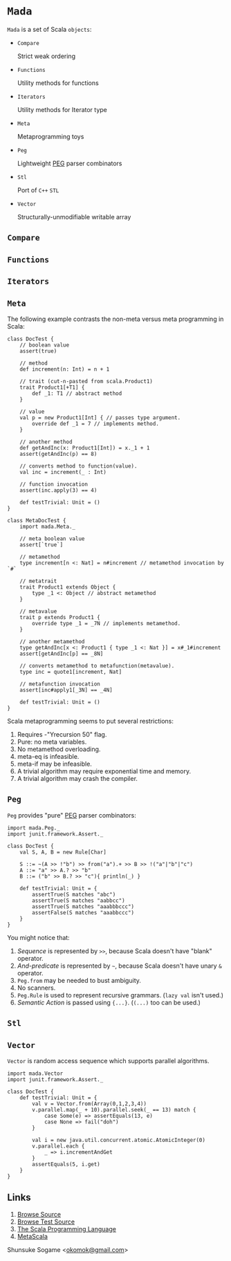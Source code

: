 # `Mada`

`Mada` is a set of Scala `objects`:

- `Compare`

    Strict weak ordering

- `Functions`

    Utility methods for functions

- `Iterators`

    Utility methods for Iterator type

- `Meta`

    Metaprogramming toys

- `Peg`

    Lightweight [PEG] parser combinators

- `Stl`

    Port of `C++` `STL`

- `Vector`

    Structurally-unmodifiable writable array



## `Compare`



## `Functions`



## `Iterators`



## `Meta`

The following example contrasts the non-meta versus meta programming in Scala:

    class DocTest {
        // boolean value
        assert(true)

        // method
        def increment(n: Int) = n + 1

        // trait (cut-n-pasted from scala.Product1)
        trait Product1[+T1] {
            def _1: T1 // abstract method
        }

        // value
        val p = new Product1[Int] { // passes type argument.
            override def _1 = 7 // implements method.
        }

        // another method
        def getAndInc(x: Product1[Int]) = x._1 + 1
        assert(getAndInc(p) == 8)

        // converts method to function(value).
        val inc = increment(_ : Int)

        // function invocation
        assert(inc.apply(3) == 4)

        def testTrivial: Unit = ()
    }

    class MetaDocTest {
        import mada.Meta._

        // meta boolean value
        assert[`true`]

        // metamethod
        type increment[n <: Nat] = n#increment // metamethod invocation by `#`

        // metatrait
        trait Product1 extends Object {
            type _1 <: Object // abstract metamethod
        }

        // metavalue
        trait p extends Product1 {
            override type _1 = _7N // implements metamethod.
        }

        // another metamethod
        type getAndInc[x <: Product1 { type _1 <: Nat }] = x#_1#increment
        assert[getAndInc[p] == _8N]

        // converts metamethod to metafunction(metavalue).
        type inc = quote1[increment, Nat]

        // metafunction invocation
        assert[inc#apply1[_3N] == _4N]

        def testTrivial: Unit = ()
    }

Scala metaprogramming seems to put several restrictions:

1. Requires -"Yrecursion 50" flag.
1. Pure: no meta variables.
1. No metamethod overloading.
1. meta-eq is infeasible.
1. meta-if may be infeasible.
1. A trivial algorithm may require exponential time and memory.
1. A trivial algorithm may crash the compiler.



## `Peg`

`Peg` provides "pure" [PEG] parser combinators:

    import mada.Peg._
    import junit.framework.Assert._

    class DocTest {
        val S, A, B = new Rule[Char]

        S ::= ~(A >> !"b") >> from("a").+ >> B >> !("a"|"b"|"c")
        A ::= "a" >> A.? >> "b"
        B ::= ("b" >> B.? >> "c"){ println(_) }

        def testTrivial: Unit = {
            assertTrue(S matches "abc")
            assertTrue(S matches "aabbcc")
            assertTrue(S matches "aaabbbccc")
            assertFalse(S matches "aaabbccc")
        }
    }

You might notice that:

1. *Sequence* is represented by `>>`, because Scala doesn't have "blank" operator.
1. *And-predicate* is represented by `~`, because Scala doesn't have unary `&` operator.
1. `Peg.from` may be needed to bust ambiguity.
1. No scanners.
1. `Peg.Rule` is used to represent recursive grammars. (`lazy val` isn't used.)
1. *Semantic Action* is passed using `{...}`. (`(...)` too can be used.)



## `Stl`



## `Vector`

`Vector` is random access sequence which supports parallel algorithms.

    import mada.Vector
    import junit.framework.Assert._

    class DocTest {
        def testTrivial: Unit = {
            val v = Vector.from(Array(0,1,2,3,4))
            v.parallel.map(_ + 10).parallel.seek(_ == 13) match {
                case Some(e) => assertEquals(13, e)
                case None => fail("doh")
            }

            val i = new java.util.concurrent.atomic.AtomicInteger(0)
            v.parallel.each {
                _ => i.incrementAndGet
            }
            assertEquals(5, i.get)
        }
    }



## Links

1. [Browse Source]
1. [Browse Test Source]
1. [The Scala Programming Language]
1. [MetaScala]



Shunsuke Sogame <<okomok@gmail.com>>



[MIT License]: http://www.opensource.org/licenses/mit-license.php "MIT License"
[Browse Source]: http://github.com/okomok/mada/tree/master/src/main/scala/mada "Browse Source"
[Browse Test Source]: http://github.com/okomok/mada/tree/master/src/test/scala/madatest "Browse Test Source"
[The Scala Programming Language]: http://www.scala-lang.org/ "The Scala Programming Language"
[PEG]: http://en.wikipedia.org/wiki/Parsing_expression_grammar "PEG"
[MetaScala]: http://www.assembla.com/wiki/show/metascala

